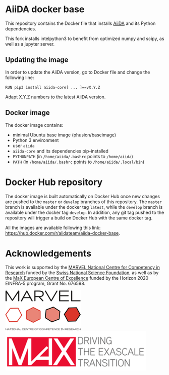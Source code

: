 # AiiDA docker base
This repository contains the Docker file that installs [AiiDA](http://www.aiida.net)
and its Python dependencies.

This fork installs intelpython3 to benefit from optimized numpy and scipy, as well as a jupyter server. 

## Updating the image
In order to update the AiiDA version, go to Docker file and change the following line:
```
RUN pip3 install aiida-core[ ... ]==vX.Y.Z

```
Adapt X.Y.Z numbers to the latest AiiDA version.

## Docker image

The docker image contains:
 * minimal Ubuntu base image (phusion/baseimage)
 * Python 3 environment
 * user `aiida`
 * `aiida-core` and its dependencies pip-installed
 * `PYTHONPATH` (in `/home/aiida/.bashrc` points to `/home/aiida`)
 * `PATH` (in `/home/aiida/.bashrc` points to `/home/aiida/.local/bin`)

# Docker Hub repository

The docker image is built automatically on Docker Hub once new changes are pushed to the `master` or `develop` branches of this repository.
The `master` branch is available under the docker tag `latest`, while the `develop` branch is available under the docker tag `develop`.
In addition, any git tag pushed to the repository will trigger a build on Docker Hub with the same docker tag.

All the images are available following this link: https://hub.docker.com/r/aiidateam/aiida-docker-base.

# Acknowledgements

This work is supported by the [MARVEL National Centre for Competency in Research](<http://nccr-marvel.ch>)
funded by the [Swiss National Science Foundation](<http://www.snf.ch/en>), as well as by the [MaX
European Centre of Excellence](<http://www.max-centre.eu/>) funded by the Horizon 2020 EINFRA-5 program,
Grant No. 676598.

![MARVEL](miscellaneous/logos/MARVEL.png)
![MaX](miscellaneous/logos/MaX.png)
